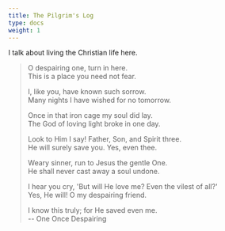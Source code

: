 ```yaml
---
title: The Pilgrim's Log
type: docs
weight: 1
---
```


I talk about living the Christian life here.

> O despairing one, turn in here.  
> This is a place you need not fear.
> 
> I, like you, have known such sorrow.  
> Many nights I have wished for no tomorrow.
> 
> Once in that iron cage my soul did lay.  
> The God of loving light broke in one day.
> 
> Look to Him I say! Father, Son, and Spirit three.  
> He will surely save you. Yes, even thee.
> 
> Weary sinner, run to Jesus the gentle One.  
> He shall never cast away a soul undone.
> 
> I hear you cry, 'But will He love me? Even the vilest of all?'  
> Yes, He will! O my despairing friend.
> 
> I know this truly; for He saved even me.  
> -- One Once Despairing

<script src="https://static.esvmedia.org/crossref/crossref.min.js" type="text/javascript"></script>